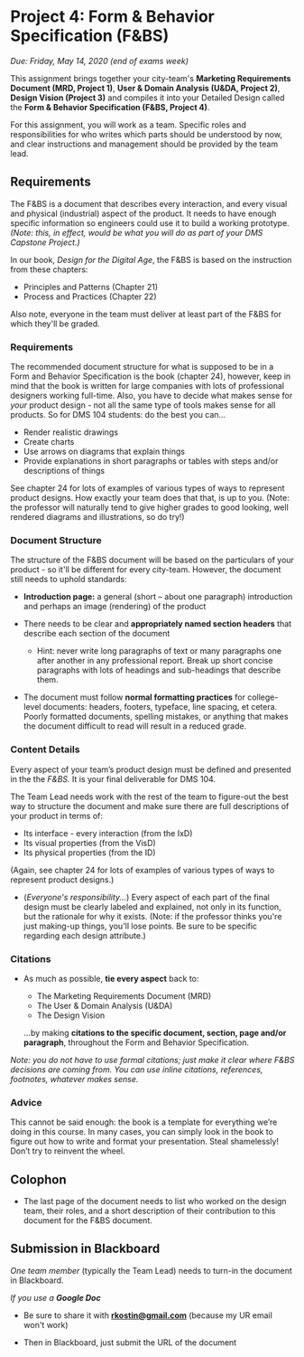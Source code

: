 # Project 4: Form & Behavior Specification (F&BS)

*Due: Friday, May 14, 2020 (end of exams week)*

This assignment brings together your city-team's **Marketing Requirements Document (MRD, Project 1)**, **User & Domain Analysis (U&DA, Project 2)**,  **Design Vision (Project 3)** and compiles it into your Detailed Design called the  **Form & Behavior Specification (F&BS, Project 4)**.

For this assignment, you will work as a team.  Specific roles and responsibilities for who writes which parts should be understood by now, and clear instructions and management should be provided by the team lead.

## Requirements

The F&BS is a document that describes every interaction, and every visual and physical (industrial) aspect of the product.  It needs to have enough specific information so engineers could use it to build a working prototype.  *(Note: this, in effect, would be what you will do as part of your DMS Capstone Project.)*

In our book, *Design for the Digital Age*, the F&BS is based on the instruction from these chapters:  

- Principles and Patterns (Chapter 21)
- Process and Practices (Chapter 22)

Also note, everyone in the team must deliver at least part of the F&BS for which they'll be graded.  

### Requirements

The recommended document structure for what is supposed to be in a Form and Behavior Specification is the book (chapter 24), however, keep in mind that the book is written for large companies with lots of professional designers working full-time.  Also, you have to decide what makes sense for  *your* product design - not all the same type of tools makes sense for all products.  So for DMS 104 students: do the best you can...

- Render realistic drawings
- Create charts
- Use arrows on diagrams that explain things
- Provide explanations in short paragraphs or tables with steps and/or descriptions of things

See chapter 24 for lots of examples of various types of ways to represent product designs.  How exactly your team does that that, is up to you.  (Note: the professor will naturally tend to give higher grades to good looking, well rendered diagrams and illustrations, so do try!)

### Document Structure

The structure of the F&BS document will be based on the particulars of your product - so it'll be different for every city-team.  However, the document still needs to uphold standards:

- **Introduction page:** a general (short – about one paragraph) introduction and perhaps an image (rendering) of the product
- There needs to be clear and **appropriately named section headers** that describe each section of the document
  - Hint: never write long paragraphs of text or many paragraphs one after another in any professional report.  Break up short concise paragraphs with lots of headings and sub-headings that describe them.


- The document must follow **normal formatting practices** for college-level documents: headers, footers, typeface, line spacing, et cetera.  Poorly formatted documents, spelling mistakes, or anything that makes the document difficult to read will result in a reduced grade.

### Content Details

Every aspect of your team’s product design must be defined and presented in the the *F&BS.* It is your final deliverable for DMS 104.  

The Team Lead needs work with the rest of the team to figure-out the best way to structure the document and make sure there are full descriptions of your product in terms of:

- Its interface - every interaction (from the IxD)
- Its visual properties (from the VisD)
- Its physical properties (from the ID)

(Again, see chapter 24 for lots of examples of various types of ways to represent product designs.)

- (*Everyone's responsibility...*) Every aspect of each part of the final design must be clearly labeled and explained, not only in its function, but the rationale for why it exists.  (Note: if the professor thinks you're just making-up things, you'll lose points. Be sure to be specific regarding each design attribute.)

### Citations

- As much as possible, **tie every aspect** back to:

  - The Marketing Requirements Document (MRD)
  - The User & Domain Analysis (U&DA)
  - The Design Vision

  ...by making **citations to the specific document, section, page and/or paragraph**, throughout the Form and Behavior Specification. 

*Note: you do not have to use formal citations; just make it clear where F&BS decisions are coming from. You can use inline citations, references, footnotes, whatever makes sense.*

### Advice

This cannot be said enough: the book is a template for everything we’re doing in this course. In many cases, you can simply look in the book to figure out how to write and format your presentation.  Steal shamelessly!  Don’t try to reinvent the wheel.

## Colophon

- The last page of the document needs to list who worked on the design team, their roles, and a short description of their contribution to this document for the F&BS document.

## Submission in Blackboard

*One team member* (typically the Team Lead) needs to turn-in the document in Blackboard.

*If you use a **Google Doc***

- Be sure to share it with **rkostin@gmail.com** (because my UR email won't work)

- Then in Blackboard, just submit the URL of the document
